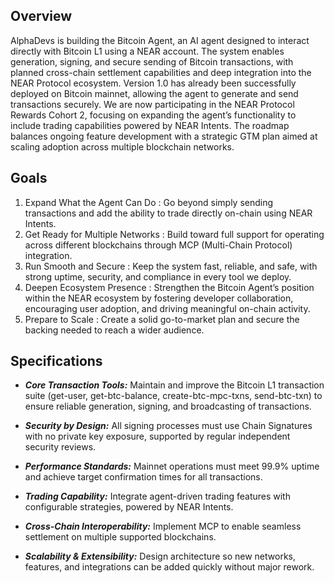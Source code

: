## Overview

AlphaDevs is building the Bitcoin Agent, an AI agent designed to interact directly with
Bitcoin L1 using a NEAR account. The system enables generation, signing, and secure
sending of Bitcoin transactions, with planned cross-chain settlement capabilities and deep
integration into the NEAR Protocol ecosystem.
Version 1.0 has already been successfully deployed on Bitcoin mainnet, allowing the agent
to generate and send transactions securely. We are now participating in the NEAR Protocol
Rewards Cohort 2, focusing on expanding the agent’s functionality to include trading
capabilities powered by NEAR Intents.
The roadmap balances ongoing feature development with a strategic GTM plan aimed at
scaling adoption across multiple blockchain networks.

## Goals

1. Expand What the Agent Can Do : Go beyond simply sending transactions and
   add the ability to trade directly on-chain using NEAR Intents.
2. Get Ready for Multiple Networks : Build toward full support for operating across
   different blockchains through MCP (Multi-Chain Protocol) integration.
3. Run Smooth and Secure : Keep the system fast, reliable, and safe, with strong
   uptime, security, and compliance in every tool we deploy.
4. Deepen Ecosystem Presence : Strengthen the Bitcoin Agent’s position within the
   NEAR ecosystem by fostering developer collaboration, encouraging user adoption,
   and driving meaningful on-chain activity.
5. Prepare to Scale : Create a solid go-to-market plan and secure the backing
   needed to reach a wider audience.

## Specifications

- **_Core Transaction Tools:_**
  Maintain and improve the Bitcoin L1 transaction suite (get-user, get-btc-balance,
  create-btc-mpc-txns, send-btc-txn) to ensure reliable generation, signing, and
  broadcasting of transactions.

- **_Security by Design:_**
  All signing processes must use Chain Signatures with no private key exposure, supported
  by regular independent security reviews.

- **_Performance Standards:_**
  Mainnet operations must meet 99.9% uptime and achieve target confirmation times for all
  transactions.

- **_Trading Capability:_**
  Integrate agent-driven trading features with configurable strategies, powered by NEAR
  Intents.

- **_Cross-Chain Interoperability:_**
  Implement MCP to enable seamless settlement on multiple supported blockchains.

- **_Scalability & Extensibility:_**
  Design architecture so new networks, features, and integrations can be added quickly
  without major rework.
